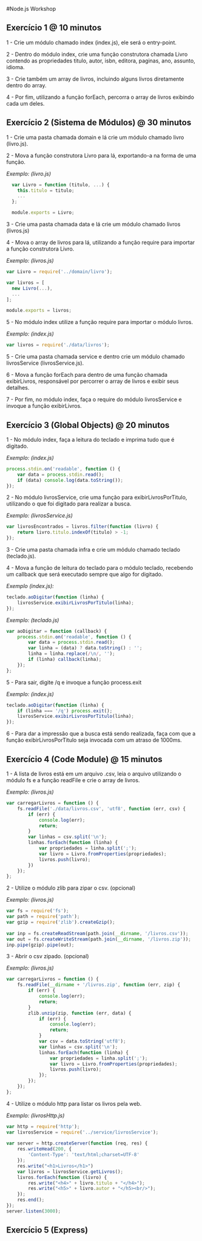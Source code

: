 #Node.js Workshop

## Exercício 1 @ 10 minutos

1 - Crie um módulo chamado index (index.js), ele será o entry-point.

2 - Dentro do módulo index, crie uma função construtora chamada Livro contendo as propriedades titulo, autor, isbn, editora, paginas, ano, assunto, idioma.

3 - Crie também um array de livros, incluindo alguns livros diretamente dentro do array.

4 - Por fim, utilizando a função forEach, percorra o array de livros exibindo cada um deles.

## Exercício 2 (Sistema de Módulos) @ 30 minutos

1 - Crie uma pasta chamada domain e lá crie um módulo chamado livro (livro.js).

2 - Mova a função construtora Livro para lá, exportando-a na forma de uma função.

*Exemplo: (livro.js)*

```javascript
  var Livro = function (titulo, ...) {
	this.titulo = titulo;
	...
  }; 

  module.exports = Livro;
```

3 - Crie uma pasta chamada data e lá crie um módulo chamado livros (livros.js)

4 - Mova o array de livros para lá, utilizando a função require para importar a função construtora Livro.

*Exemplo: (livros.js)*

```javascript
var Livro = require('../domain/livro');

var livros = [
  new Livro(...),
  ...
];

module.exports = livros;
```

5 - No módulo index utilize a função require para importar o módulo livros.

*Exemplo: (index.js)*

```javascript
var livros = require('./data/livros');
```

5 - Crie uma pasta chamada service e dentro crie um módulo chamado livrosService (livrosService.js).

6 - Mova a função forEach para dentro de uma função chamada exibirLivros, responsável por percorrer o array de livros e exibir seus detalhes.

7 - Por fim, no módulo index, faça o require do módulo livrosService e invoque a função exibirLivros.

## Exercício 3 (Global Objects) @ 20 minutos


1 - No módulo index, faça a leitura do teclado e imprima tudo que é digitado.

*Exemplo: (index.js)*

```javascript
process.stdin.on('readable', function () {
	var data = process.stdin.read();
	if (data) console.log(data.toString());
});
```

2 - No módulo livrosService, crie uma função para exibirLivrosPorTitulo, utilizando o que foi digitado para realizar a busca.

*Exemplo: (livrosService.js)*

```javascript
var livrosEncontrados = livros.filter(function (livro) {
	return livro.titulo.indexOf(titulo) > -1;
});
```

3 - Crie uma pasta chamada infra e crie um módulo chamado teclado (teclado.js).

4 - Mova a função de leitura do teclado para o módulo teclado, recebendo um callback que será executado sempre que algo for digitado.

*Exemplo (index.js):*

```javascript
teclado.aoDigitar(function (linha) {
	livrosService.exibirLivrosPorTitulo(linha);
});
```

*Exemplo: (teclado.js)*

```javascript
var aoDigitar = function (callback) {
	process.stdin.on('readable', function () {
		var data = process.stdin.read();
		var linha = (data) ? data.toString() : '';
		linha = linha.replace(/\n/, '');
		if (linha) callback(linha);
	});
};
```

5 - Para sair, digite /q e invoque a função process.exit

*Exemplo: (index.js)*

```javascript
teclado.aoDigitar(function (linha) {
	if (linha === '/q') process.exit();
	livrosService.exibirLivrosPorTitulo(linha);
});
```

6 - Para dar a impressão que a busca está sendo realizada, faça com que a função exibirLivrosPorTitulo seja invocada com um atraso de 1000ms.

## Exercício 4 (Code Module) @ 15 minutos

1 - A lista de livros está em um arquivo .csv, leia o arquivo utilizando o módulo fs e a função readFile e crie o array de livros.

*Exemplo: (livros.js)*

```javascript
var carregarLivros = function () {
	fs.readFile('./data/livros.csv', 'utf8', function (err, csv) {
		if (err) {
			console.log(err);
			return;
		}
		var linhas = csv.split('\n');
		linhas.forEach(function (linha) {
			var propriedades = linha.split(';');
			var livro = Livro.fromProperties(propriedades);
			livros.push(livro);
		})
	});
};
```

2 - Utilize o módulo zlib para zipar o csv. (opcional)

*Exemplo: (livros.js)*

```javascript
var fs = require('fs');
var path = require('path');
var gzip = require('zlib').createGzip();
  
var inp = fs.createReadStream(path.join(__dirname, '/livros.csv'));
var out = fs.createWriteStream(path.join(__dirname, '/livros.zip'));
inp.pipe(gzip).pipe(out);
```

3 - Abrir o csv zipado. (opcional)

*Exemplo: (livros.js)*

```javascript
var carregarLivros = function () {
	fs.readFile(__dirname + '/livros.zip', function (err, zip) {
		if (err) {
			console.log(err);
			return;
		}
		zlib.unzip(zip, function (err, data) {
			if (err) {
				console.log(err);
				return;
			}
			var csv = data.toString('utf8');
			var linhas = csv.split('\n');
			linhas.forEach(function (linha) {
				var propriedades = linha.split(';');
				var livro = Livro.fromProperties(propriedades);
				livros.push(livro);
			});
		});
	});
};
```

4 - Utilize o módulo http para listar os livros pela web.

*Exemplo: (livrosHttp.js)*

```javascript
var http = require('http');
var livrosService = require('../service/livrosService');
  
var server = http.createServer(function (req, res) {
  	res.writeHead(200, {
    	'Content-Type': 'text/html;charset=UTF-8'
  	});
  	res.write("<h1>Livros</h1>")
  	var livros = livrosService.getLivros();
	livros.forEach(function (livro) {
		res.write("<h4>" + livro.titulo + "</h4>");
		res.write("<h5>" + livro.autor + "</h5><br/>");
	});
	res.end();
});
server.listen(3000);
```

## Exercício 5 (Express)

